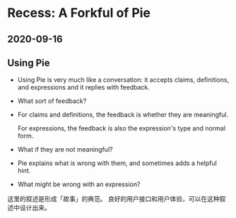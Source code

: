 # Recess: A Forkful of Pie

## 2020-09-16

## Using Pie

- Using Pie is very much like a conversation:
  it accepts claims, definitions, and expressions
  and it replies with feedback.

- What sort of feedback?

- For claims and definitions, the feedback is
  whether they are meaningful.

  For expressions, the feedback is also
  the expression's type and normal form.

- What if they are not meaningful?

- Pie explains what is wrong with them,
  and sometimes adds a helpful hint.

- What might be wrong with an expression?

这里的叙述是形成「故事」的典范。
良好的用户接口和用户体验，可以在这种叙述中设计出来。
